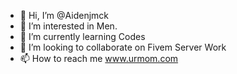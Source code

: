 - 👋 Hi, I’m @Aidenjmck
- 👀 I’m interested in Men.
- 🌱 I’m currently learning Codes
- 💞️ I’m looking to collaborate on Fivem Server Work
- 📫 How to reach me www.urmom.com

<!---
Aidenjmck/Aidenjmck is a ✨ special ✨ repository because its `README.md` (this file) appears on your GitHub profile.
You can click the Preview link to take a look at your changes.
--->
